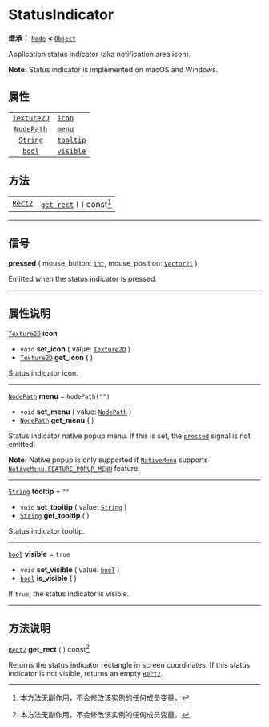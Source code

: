 <!-- ⚠ 请勿编辑本文件 ⚠ -->
<!-- 本文档使用脚本从 WeDot 引擎源码仓库生成。 -->
<!-- 生成脚本：https://github.com/WeDot-Engine/WeDot/tree/4.3/doc/tools/make_md.py； -->
<!-- 原文件：https://github.com/WeDot-Engine/WeDot/tree/4.3/doc/classes/StatusIndicator.xml。 -->

<div id="_class_statusindicator"></div>

# StatusIndicator

**继承：** [`Node`](class_node.md) **<** [`Object`](class_object.md)

Application status indicator (aka notification area icon).

 **Note:** Status indicator is implemented on macOS and Windows.

## 属性

|||
|:-:|:--|
| [`Texture2D`](class_texture2d.md) | [`icon`](class_statusindicator.md#class_statusindicator_property_icon)       |                  |
| [`NodePath`](class_nodepath.md)   | [`menu`](class_statusindicator.md#class_statusindicator_property_menu)       | ``NodePath("")`` |
| [`String`](class_string.md)       | [`tooltip`](class_statusindicator.md#class_statusindicator_property_tooltip) | ``""``           |
| [`bool`](class_bool.md)           | [`visible`](class_statusindicator.md#class_statusindicator_property_visible) | ``true``         |

## 方法

|||
|:-:|:--|
| [`Rect2`](class_rect2.md) | [`get_rect`](class_statusindicator.md#class_statusindicator_method_get_rect) ( ) const[^const] |

<!-- rst-class:: classref-section-separator -->

---

## 信号

<div id="_class_class_statusindicator_signal_pressed"></div>

**pressed** ( mouse_button: [`int`](class_int.md), mouse_position: [`Vector2i`](class_vector2i.md) ) <div id="class_statusindicator_signal_pressed"></div>

Emitted when the status indicator is pressed.

<!-- rst-class:: classref-section-separator -->

---

## 属性说明

<div id="_class_statusindicator_property_icon"></div>

[`Texture2D`](class_texture2d.md) **icon** <div id="class_statusindicator_property_icon"></div>

- `void` **set_icon** ( value: [`Texture2D`](class_texture2d.md) )
- [`Texture2D`](class_texture2d.md) **get_icon** ( )

Status indicator icon.

<!-- rst-class:: classref-item-separator -->

---

<div id="_class_statusindicator_property_menu"></div>

[`NodePath`](class_nodepath.md) **menu** = ``NodePath("")`` <div id="class_statusindicator_property_menu"></div>

- `void` **set_menu** ( value: [`NodePath`](class_nodepath.md) )
- [`NodePath`](class_nodepath.md) **get_menu** ( )

Status indicator native popup menu. If this is set, the [`pressed`](class_statusindicator.md#class_statusindicator_signal_pressed) signal is not emitted.

 **Note:** Native popup is only supported if [`NativeMenu`](class_nativemenu.md) supports [`NativeMenu.FEATURE_POPUP_MENU`](class_nativemenu.md#class_nativemenu_constant_feature_popup_menu) feature.

<!-- rst-class:: classref-item-separator -->

---

<div id="_class_statusindicator_property_tooltip"></div>

[`String`](class_string.md) **tooltip** = ``""`` <div id="class_statusindicator_property_tooltip"></div>

- `void` **set_tooltip** ( value: [`String`](class_string.md) )
- [`String`](class_string.md) **get_tooltip** ( )

Status indicator tooltip.

<!-- rst-class:: classref-item-separator -->

---

<div id="_class_statusindicator_property_visible"></div>

[`bool`](class_bool.md) **visible** = ``true`` <div id="class_statusindicator_property_visible"></div>

- `void` **set_visible** ( value: [`bool`](class_bool.md) )
- [`bool`](class_bool.md) **is_visible** ( )

If `true`, the status indicator is visible.

<!-- rst-class:: classref-section-separator -->

---

## 方法说明

<div id="_class_statusindicator_method_get_rect"></div>

[`Rect2`](class_rect2.md) **get_rect** ( ) const[^const]<div id="class_statusindicator_method_get_rect"></div>

Returns the status indicator rectangle in screen coordinates. If this status indicator is not visible, returns an empty [`Rect2`](class_rect2.md).

[^virtual]: 本方法通常需要用户覆盖才能生效。
[^const]: 本方法无副作用，不会修改该实例的任何成员变量。
[^vararg]: 本方法除了能接受在此处描述的参数外，还能够继续接受任意数量的参数。
[^constructor]: 本方法用于构造某个类型。
[^static]: 调用本方法无需实例，可直接使用类名进行调用。
[^operator]: 本方法描述的是使用本类型作为左操作数的有效运算符。
[^bitfield]: 这个值是由下列位标志构成位掩码的整数。
[^void]: 无返回值。
